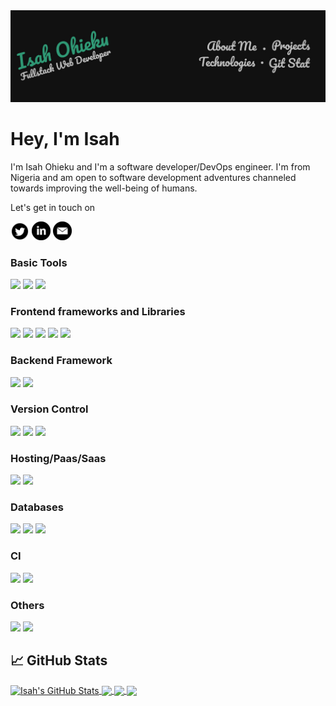 
<img src="./banner.jpg" />

# Hey, I'm Isah

I'm Isah Ohieku and I'm a software developer/DevOps engineer. I'm from Nigeria and am open to software development adventures channeled towards improving the well-being of humans.

Let's get in touch on 

<a href="https://twitter.com/isahohieku" target="_blank"><img src="./twitter.png" width="30"/></a>
<a href="https://www.linkedin.com/in/isah-ohieku-b982a6164/"><img src="./linkedin.png" width="30"/></a>
<a href="mailto:isahohieku@gmail.com"><img src="./email.png" width="30"/></a>

### Basic Tools
![](https://img.shields.io/badge/html5%20-%23E34F26.svg?&style=for-the-badge&logo=html5&logoColor=white)
![](https://img.shields.io/badge/css3%20-%231572B6.svg?&style=for-the-badge&logo=css3&logoColor=white)
![](https://img.shields.io/badge/javascript%20-%23323330.svg?&style=for-the-badge&logo=javascript&logoColor=%23F7DF1E)

### Frontend frameworks and Libraries
![](https://img.shields.io/badge/angular%20-%23DD0031.svg?&style=for-the-badge&logo=angular&logoColor=white)
![](https://img.shields.io/badge/react%20-%2320232a.svg?&style=for-the-badge&logo=react&logoColor=%2361DAFB)
![](https://img.shields.io/badge/redux%20-%23593d88.svg?&style=for-the-badge&logo=redux&logoColor=white)
![](https://img.shields.io/badge/SASS%20-hotpink.svg?&style=for-the-badge&logo=SASS&logoColor=white)
![](https://img.shields.io/badge/bootstrap%20-%23563D7C.svg?&style=for-the-badge&logo=bootstrap&logoColor=white)

### Backend Framework
![](https://img.shields.io/badge/node.js%20-%2343853D.svg?&style=for-the-badge&logo=node.js&logoColor=white)
![](https://img.shields.io/badge/express.js%20-%23404d59.svg?&style=for-the-badge)


### Version Control
![](https://img.shields.io/badge/webpack%20-%238DD6F9.svg?&style=for-the-badge&logo=webpack&logoColor=black)
![](https://img.shields.io/badge/git%20-%23F05033.svg?&style=for-the-badge&logo=git&logoColor=white)
![](https://img.shields.io/badge/github%20-%23121011.svg?&style=for-the-badge&logo=github&logoColor=white)

### Hosting/Paas/Saas
![](https://img.shields.io/badge/heroku%20-%23430098.svg?&style=for-the-badge&logo=heroku&logoColor=white)
![](https://img.shields.io/badge/AWS%20-%23FF9900.svg?&style=for-the-badge&logo=amazon-aws&logoColor=white)

### Databases
![](https://img.shields.io/badge/mysql-%2300f.svg?&style=for-the-badge&logo=mysql&logoColor=white)
![](https://img.shields.io/badge/postgres-%23316192.svg?&style=for-the-badge&logo=postgresql&logoColor=white)
![](https://img.shields.io/badge/MongoDB-%234ea94b.svg?&style=for-the-badge&logo=mongodb&logoColor=white)

### CI
![](https://img.shields.io/badge/CIRCLECI%20-%23161616.svg?&style=for-the-badge&logo=circleci&logoColor=white)
![](https://img.shields.io/badge/travisci%20-%232B2F33.svg?&style=for-the-badge&logo=travis&logoColor=white)

### Others
![](https://img.shields.io/badge/typescript%20-%23007ACC.svg?&style=for-the-badge&logo=typescript&logoColor=white)
![](https://img.shields.io/badge/docker%20-%230db7ed.svg?&style=for-the-badge&logo=docker&logoColor=white)



## &#x1f4c8; GitHub Stats

<a href="https://github.com/isahohieku/isahohieku">
  <img align="center" src="https://github-readme-stats.vercel.app/api?username=isahohieku&show_icons=true&line_height=27&count_private=true&title_color=bebebe&text_color=bebebe&icon_color=309975&bg_color=111111" alt="Isah's GitHub Stats" />
</a>

<a href="https://github.com/isahohieku/isahohieku">
  <img align="center" src="https://github-readme-stats.vercel.app/api/top-langs/?username=isahohieku&hide=css,html&title_color=bebebe&text_color=bebebe&icon_color=309975&bg_color=111111" />
</a>

<a href="https://github.com/isahohieku/ngx-horizontal-menu-scroll">
  <img align="center" src="https://github-readme-stats.vercel.app/api/pin/?username=isahohieku&repo=ngx-horizontal-menu-scroll&title_color=bebebe&text_color=bebebe&icon_color=309975&bg_color=111111" />
</a>   

<a href="https://github.com/isahohieku/blog-backend">
  <img align="center" src="https://github-readme-stats.vercel.app/api/pin/?username=isahohieku&repo=blog-backend&title_color=bebebe&text_color=bebebe&icon_color=309975&bg_color=111111" />
</a> 